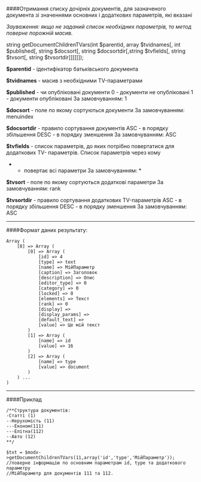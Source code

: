 ####Отримання списку дочірніх документів, для зазначеного документа зі значеннями основних і додаткових параметрів, які вказані

*Зауваження: якщо не заданий список необхідних параметрів, то метод поверне порожній масив.*

string getDocumentChildrenTVars(int $parentid, array $tvidnames[, int $published[, string $docsort[, string $docsortdir[,string $tvfields[, string $tvsort[, string $tvsortdir]]]]]]);

**$parentid** - ідентифікатор батьківського документа

**$tvidnames** - масив з необхідними TV-параметрами

**$published** - чи опубліковані документи
0 - документи не опубліковані
1 - документи опубліковані
За замовчуванням: 1

**$docsort** - поле по якому сортуються документи
За замовчуванням: menuindex

**$docsortdir** - правило сортування документів
ASC - в порядку збільшення
DESC - в порядку зменшення
За замовчуванням: ASC

**$tvfields** - список параметрів, до яких потрібно повертатися для додаткових TV- параметрів.
Список параметрів через кому
* - повертає всі параметри
За замовчуванням: *

**$tvsort** - поле по якому сортуються додаткові параметри
За замовчуванням: rank

**$tvsortdir** - правило сортування додаткових TV-параметрів
ASC - в порядку збільшення
DESC - в порядку зменшення
За замовчуванням: ASC

***

####Формат даних результату:

	Array ( 
		[0] => Array ( 
			[0] => Array ( 
				[id] => 4 
				[type] => text 
				[name] => МійПараметр 
				[caption] => Заголовок 
				[description] => Опис 
				[editor_type] => 0 
				[category] => 0 
				[locked] => 0 
				[elements] => Текст 
				[rank] => 0 
				[display] =>  
				[display_params] =>  
				[default_text] =>  
				[value] => Це мій текст 
			) 
			[1] => Array ( 
				[name] => id 
				[value] => 16 
			) 
			[2] => Array ( 
				[name] => type 
				[value] => document 
			) 
		) ... 
	)

***

####Приклад

	/**Структура документів:
	-Статті (1)
	--Нерухомість (11)
	---Економ(111)
	---Елітна(112)
	--Авто (12)
	**/
	
	$txt = $modx->getDocumentChildrenTVars(11,array('id','type','МійПараметр'));
	//поверне інформацію по основним параметрам id, type та додаткового параметру 
	//МійПараметр для документів 111 та 112.
